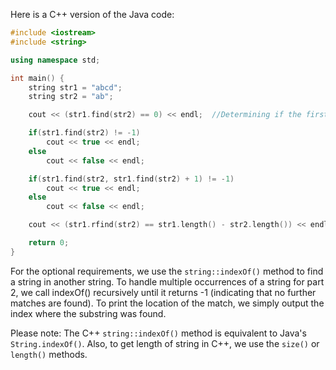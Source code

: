 Here is a C++ version of the Java code:

```C++
#include <iostream>
#include <string>

using namespace std;

int main() {
    string str1 = "abcd";
    string str2 = "ab";

    cout << (str1.find(str2) == 0) << endl;  //Determining if the first string starts with second string

    if(str1.find(str2) != -1)
        cout << true << endl;
    else
        cout << false << endl;

    if(str1.find(str2, str1.find(str2) + 1) != -1)
        cout << true << endl;
    else
        cout << false << endl;

    cout << (str1.rfind(str2) == str1.length() - str2.length()) << endl;  //Determining if the first string ends with the second string

    return 0;
}
```
For the optional requirements, we use the `string::indexOf()` method to find a string in another string. To handle multiple occurrences of a string for part 2, we call indexOf() recursively until it returns -1 (indicating that no further matches are found). To print the location of the match, we simply output the index where the substring was found.

Please note: The C++ `string::indexOf()` method is equivalent to Java's `String.indexOf()`. Also, to get length of string in C++, we use the `size()` or `length()` methods.

